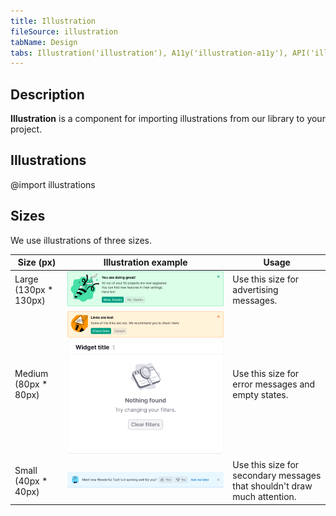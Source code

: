 ```yaml
---
title: Illustration
fileSource: illustration
tabName: Design
tabs: Illustration('illustration'), A11y('illustration-a11y'), API('illustration-api'), Example('illustration-code'), Changelog('illustration-changelog')
---
```


## Description

**Illustration** is a component for importing illustrations from our library to your project.

## Illustrations

@import illustrations

## Sizes

We use illustrations of three sizes.

| Size (px)  | Illustration example         | Usage                           |
| ---------- | ---------------------------- | ------------------------------- |
| Large (130px * 130px) | ![](static/large-size.png)    | Use this size for advertising messages.    |
| Medium (80px * 80px)  | ![](static/medium-size.png) ![example of a medium illustration](static/medium-size2.png) | Use this size for error messages and empty states.     |
| Small (40px * 40px)   | ![](static/small-size.png)    | Use this size for secondary messages that shouldn't draw much attention. |

